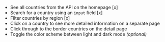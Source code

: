 - See all countries from the API on the homepage [x]
- Search for a country using an `input` field [x]
- Filter countries by region [x]
- Click on a country to see more detailed information on a separate page
- Click through to the border countries on the detail page
- Toggle the color scheme between light and dark mode _(optional)_
